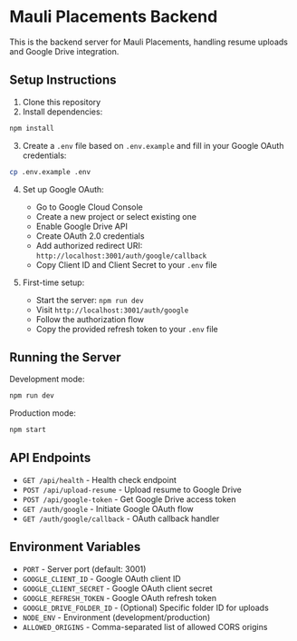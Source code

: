# Mauli Placements Backend

This is the backend server for Mauli Placements, handling resume uploads and Google Drive integration.

## Setup Instructions

1. Clone this repository
2. Install dependencies:
```bash
npm install
```

3. Create a `.env` file based on `.env.example` and fill in your Google OAuth credentials:
```bash
cp .env.example .env
```

4. Set up Google OAuth:
   - Go to Google Cloud Console
   - Create a new project or select existing one
   - Enable Google Drive API
   - Create OAuth 2.0 credentials
   - Add authorized redirect URI: `http://localhost:3001/auth/google/callback`
   - Copy Client ID and Client Secret to your `.env` file

5. First-time setup:
   - Start the server: `npm run dev`
   - Visit `http://localhost:3001/auth/google`
   - Follow the authorization flow
   - Copy the provided refresh token to your `.env` file

## Running the Server

Development mode:
```bash
npm run dev
```

Production mode:
```bash
npm start
```

## API Endpoints

- `GET /api/health` - Health check endpoint
- `POST /api/upload-resume` - Upload resume to Google Drive
- `POST /api/google-token` - Get Google Drive access token
- `GET /auth/google` - Initiate Google OAuth flow
- `GET /auth/google/callback` - OAuth callback handler

## Environment Variables

- `PORT` - Server port (default: 3001)
- `GOOGLE_CLIENT_ID` - Google OAuth client ID
- `GOOGLE_CLIENT_SECRET` - Google OAuth client secret
- `GOOGLE_REFRESH_TOKEN` - Google OAuth refresh token
- `GOOGLE_DRIVE_FOLDER_ID` - (Optional) Specific folder ID for uploads
- `NODE_ENV` - Environment (development/production)
- `ALLOWED_ORIGINS` - Comma-separated list of allowed CORS origins
